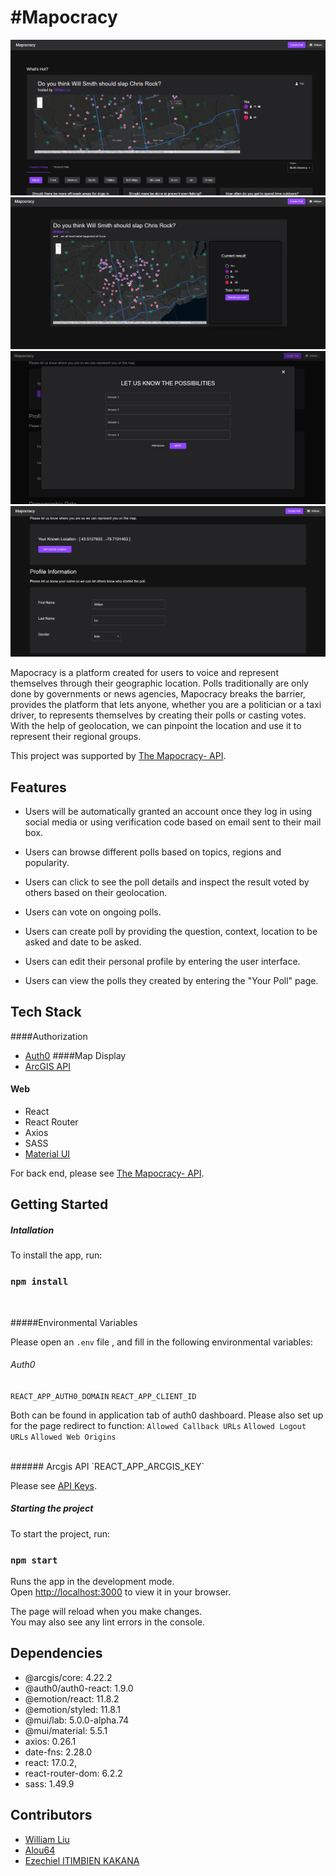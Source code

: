 #Mapocracy
==============
![](https://github.com/palmswill/mapogracy/blob/main/public/front-top.png)
![](https://github.com/palmswill/mapogracy/blob/main/public/poll-display.png)
![](https://github.com/palmswill/mapogracy/blob/main/public/poll-create.png)
![](https://github.com/palmswill/mapogracy/blob/main/public/user%20profile.png)



Mapocracy is a platform created for users to voice and represent themselves through their geographic location. Polls traditionally are only done by governments or news agencies, Mapocracy breaks the barrier, provides the platform that lets anyone, whether you are a politician or a taxi driver, to represents themselves by creating their polls or casting  votes. With the help of geolocation, we can pinpoint the location and use it to represent their regional groups. 

This project was supported by  [The Mapocracy- API](https://github.com/alou64/mapocracy-api).




## Features
* Users will be automatically granted an account once they log in using social media or using verification code based on email sent to their mail box.
* Users can browse different polls based on topics, regions and popularity.

* Users can click to see the poll details and inspect the result voted by others based on their geolocation.
* Users can vote on ongoing polls.
* Users can create poll by providing the question, context, location to be asked and date to be asked.
* Users can edit their personal profile by entering the user interface.
* Users can view the polls they created by entering the "Your Poll" page.


## Tech Stack



####Authorization
* [Auth0](https://auth0.com/)
####Map Display
* [ArcGIS API](https://developers.arcgis.com/)
#### Web
* React
* React Router
* Axios
* SASS
* [Material UI](https://mui.com/)


For back end, please see [The Mapocracy- API](https://github.com/alou64/mapocracy-api).




## Getting Started

##### Intallation

To install the app, run: 
 ### `npm install`

 <br/>


#####Environmental Variables

Please open an `.env` file , and fill in the following environmental variables:

###### Auth0
`REACT_APP_AUTH0_DOMAIN`
`REACT_APP_CLIENT_ID`

Both can be found in application tab of auth0  dashboard. Please also set up for the page redirect to function:
`Allowed Callback URLs`
`Allowed Logout URLs`
`Allowed Web Origins`

<br/>
###### Arcgis API
`REACT_APP_ARCGIS_KEY`

Please see [API Keys](https://developers.arcgis.com/documentation/mapping-apis-and-services/security/tutorials/create-and-manage-an-api-key/).


##### Starting the project

To start the project, run:
### `npm start`

Runs the app in the development mode.\
Open [http://localhost:3000](http://localhost:3000) to view it in your browser.

The page will reload when you make changes.\
You may also see any lint errors in the console.


## Dependencies

* @arcgis/core: 4.22.2
* @auth0/auth0-react: 1.9.0
* @emotion/react: 11.8.2
* @emotion/styled: 11.8.1
* @mui/lab: 5.0.0-alpha.74
* @mui/material: 5.5.1
* axios: 0.26.1
* date-fns: 2.28.0
* react: 17.0.2,
* react-router-dom: 6.2.2
* sass: 1.49.9


## Contributors
* [William Liu](https://github.com/palmswill) 
* [Alou64](https://github.com/alou64)
* [Ezechiel ITIMBIEN KAKANA](https://github.com/eze1er) 